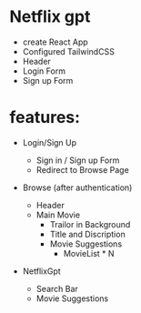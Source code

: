 # Netflix gpt

- create React App
- Configured TailwindCSS
- Header
- Login Form
- Sign up Form

# features:

- Login/Sign Up
  - Sign in / Sign up Form
  - Redirect to Browse Page
- Browse (after authentication)

  - Header
  - Main Movie
    - Trailor in Background
    - Title and Discription
    - Movie Suggestions
      - MovieList * N

- NetflixGpt
  - Search Bar
  - Movie Suggestions
